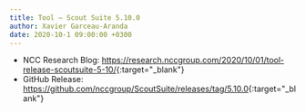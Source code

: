 ```yaml
---
title: Tool – Scout Suite 5.10.0
author: Xavier Garceau-Aranda
date: 2020-10-1 09:00:00 +0300
---
```


* NCC Research Blog: <https://research.nccgroup.com/2020/10/01/tool-release-scoutsuite-5-10/>{:target="_blank"}
* GitHub Release: <https://github.com/nccgroup/ScoutSuite/releases/tag/5.10.0>{:target="_blank"}
